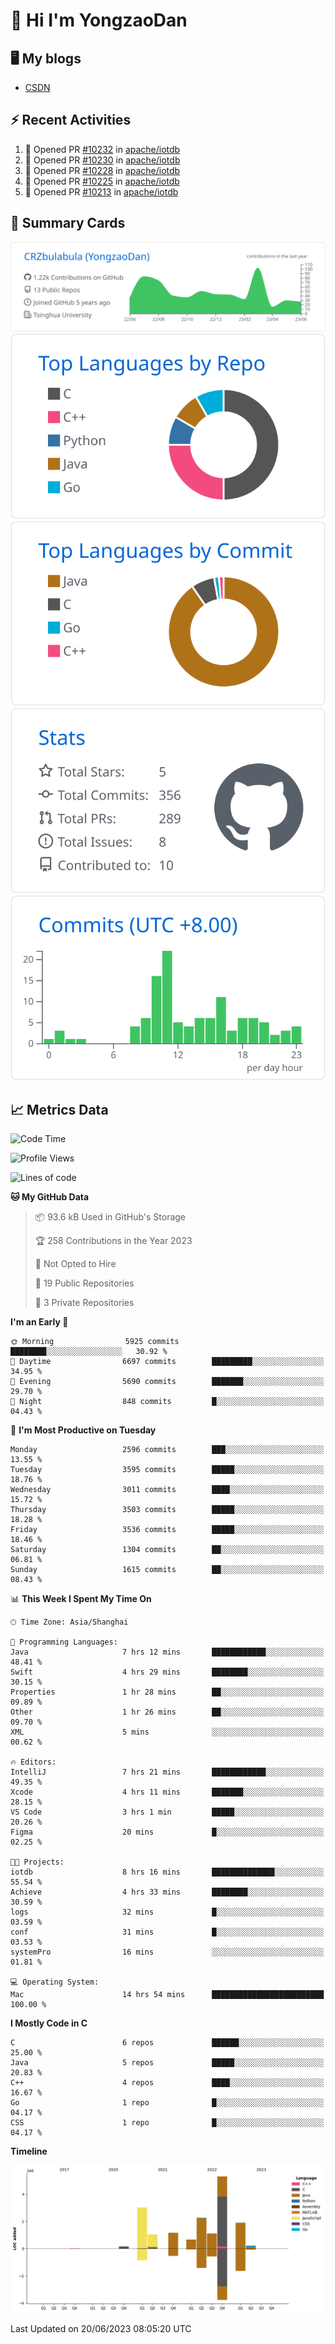 # 👋 Hi I'm YongzaoDan

## 🖥 My blogs
  + [CSDN](https://blog.csdn.net/CRZbulabula?type=blog)

## ⚡ Recent Activities
<!--START_SECTION:activity-->
1. 💪 Opened PR [#10232](https://github.com/apache/iotdb/pull/10232) in [apache/iotdb](https://github.com/apache/iotdb)
2. 💪 Opened PR [#10230](https://github.com/apache/iotdb/pull/10230) in [apache/iotdb](https://github.com/apache/iotdb)
3. 💪 Opened PR [#10228](https://github.com/apache/iotdb/pull/10228) in [apache/iotdb](https://github.com/apache/iotdb)
4. 💪 Opened PR [#10225](https://github.com/apache/iotdb/pull/10225) in [apache/iotdb](https://github.com/apache/iotdb)
5. 💪 Opened PR [#10213](https://github.com/apache/iotdb/pull/10213) in [apache/iotdb](https://github.com/apache/iotdb)
<!--END_SECTION:activity-->

## 🎑 Summary Cards

[![](https://raw.githubusercontent.com/CRZbulabula/CRZbulabula/main/profile-summary-card-output/github/0-profile-details.svg)](https://github.com/vn7n24fzkq/github-profile-summary-cards)
[![](https://raw.githubusercontent.com/CRZbulabula/CRZbulabula/main/profile-summary-card-output/github/1-repos-per-language.svg)](https://github.com/vn7n24fzkq/github-profile-summary-cards) [![](https://raw.githubusercontent.com/CRZbulabula/CRZbulabula/main/profile-summary-card-output/github/2-most-commit-language.svg)](https://github.com/vn7n24fzkq/github-profile-summary-cards)
[![](https://raw.githubusercontent.com/CRZbulabula/CRZbulabula/main/profile-summary-card-output/github/3-stats.svg)](https://github.com/vn7n24fzkq/github-profile-summary-cards) [![](https://raw.githubusercontent.com/CRZbulabula/CRZbulabula/main/profile-summary-card-output/github/4-productive-time.svg)](https://github.com/vn7n24fzkq/github-profile-summary-cards)

## 📈 Metrics Data

<!--START_SECTION:waka-->
![Code Time](http://img.shields.io/badge/Code%20Time-200%20hrs%2039%20mins-blue)

![Profile Views](http://img.shields.io/badge/Profile%20Views-0-blue)

![Lines of code](https://img.shields.io/badge/From%20Hello%20World%20I%27ve%20Written-16.8%20million%20lines%20of%20code-blue)

**🐱 My GitHub Data** 

> 📦 93.6 kB Used in GitHub's Storage 
 > 
> 🏆 258 Contributions in the Year 2023
 > 
> 🚫 Not Opted to Hire
 > 
> 📜 19 Public Repositories 
 > 
> 🔑 3 Private Repositories 
 > 
**I'm an Early 🐤** 

```text
🌞 Morning                5925 commits        ████████░░░░░░░░░░░░░░░░░   30.92 % 
🌆 Daytime                6697 commits        █████████░░░░░░░░░░░░░░░░   34.95 % 
🌃 Evening                5690 commits        ███████░░░░░░░░░░░░░░░░░░   29.70 % 
🌙 Night                  848 commits         █░░░░░░░░░░░░░░░░░░░░░░░░   04.43 % 
```
📅 **I'm Most Productive on Tuesday** 

```text
Monday                   2596 commits        ███░░░░░░░░░░░░░░░░░░░░░░   13.55 % 
Tuesday                  3595 commits        █████░░░░░░░░░░░░░░░░░░░░   18.76 % 
Wednesday                3011 commits        ████░░░░░░░░░░░░░░░░░░░░░   15.72 % 
Thursday                 3503 commits        █████░░░░░░░░░░░░░░░░░░░░   18.28 % 
Friday                   3536 commits        █████░░░░░░░░░░░░░░░░░░░░   18.46 % 
Saturday                 1304 commits        ██░░░░░░░░░░░░░░░░░░░░░░░   06.81 % 
Sunday                   1615 commits        ██░░░░░░░░░░░░░░░░░░░░░░░   08.43 % 
```


📊 **This Week I Spent My Time On** 

```text
🕑︎ Time Zone: Asia/Shanghai

💬 Programming Languages: 
Java                     7 hrs 12 mins       ████████████░░░░░░░░░░░░░   48.41 % 
Swift                    4 hrs 29 mins       ████████░░░░░░░░░░░░░░░░░   30.15 % 
Properties               1 hr 28 mins        ██░░░░░░░░░░░░░░░░░░░░░░░   09.89 % 
Other                    1 hr 26 mins        ██░░░░░░░░░░░░░░░░░░░░░░░   09.70 % 
XML                      5 mins              ░░░░░░░░░░░░░░░░░░░░░░░░░   00.62 % 

🔥 Editors: 
IntelliJ                 7 hrs 21 mins       ████████████░░░░░░░░░░░░░   49.35 % 
Xcode                    4 hrs 11 mins       ███████░░░░░░░░░░░░░░░░░░   28.15 % 
VS Code                  3 hrs 1 min         █████░░░░░░░░░░░░░░░░░░░░   20.26 % 
Figma                    20 mins             █░░░░░░░░░░░░░░░░░░░░░░░░   02.25 % 

🐱‍💻 Projects: 
iotdb                    8 hrs 16 mins       ██████████████░░░░░░░░░░░   55.54 % 
Achieve                  4 hrs 33 mins       ████████░░░░░░░░░░░░░░░░░   30.59 % 
logs                     32 mins             █░░░░░░░░░░░░░░░░░░░░░░░░   03.59 % 
conf                     31 mins             █░░░░░░░░░░░░░░░░░░░░░░░░   03.53 % 
systemPro                16 mins             ░░░░░░░░░░░░░░░░░░░░░░░░░   01.81 % 

💻 Operating System: 
Mac                      14 hrs 54 mins      █████████████████████████   100.00 % 
```

**I Mostly Code in C** 

```text
C                        6 repos             ██████░░░░░░░░░░░░░░░░░░░   25.00 % 
Java                     5 repos             █████░░░░░░░░░░░░░░░░░░░░   20.83 % 
C++                      4 repos             ████░░░░░░░░░░░░░░░░░░░░░   16.67 % 
Go                       1 repo              █░░░░░░░░░░░░░░░░░░░░░░░░   04.17 % 
CSS                      1 repo              █░░░░░░░░░░░░░░░░░░░░░░░░   04.17 % 
```



**Timeline**

![Lines of Code chart](https://raw.githubusercontent.com/CRZbulabula/CRZbulabula/main/assets/bar_graph.png)


 Last Updated on 20/06/2023 08:05:20 UTC
<!--END_SECTION:waka-->


